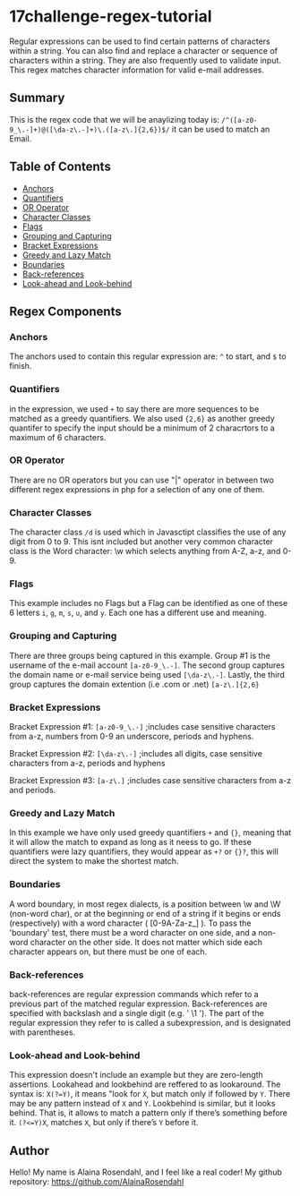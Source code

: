 # 17challenge-regex-tutorial

Regular expressions can be used to find certain patterns of characters within a string. You can also find and replace a character or sequence of characters within a string. They are also frequently used to validate input. This regex matches character information for valid e-mail addresses.

## Summary

This is the regex code that we will be anaylizing today is: `/^([a-z0-9_\.-]+)@([\da-z\.-]+)\.([a-z\.]{2,6})$/` it can be used to match an Email.

## Table of Contents

- [Anchors](#anchors)
- [Quantifiers](#quantifiers)
- [OR Operator](#or-operator)
- [Character Classes](#character-classes)
- [Flags](#flags)
- [Grouping and Capturing](#grouping-and-capturing)
- [Bracket Expressions](#bracket-expressions)
- [Greedy and Lazy Match](#greedy-and-lazy-match)
- [Boundaries](#boundaries)
- [Back-references](#back-references)
- [Look-ahead and Look-behind](#look-ahead-and-look-behind)

## Regex Components

### Anchors
The anchors used to contain this regular expression are: `^` to start, and `$` to finish.
### Quantifiers
in the expression, we used `+` to say there are more sequences to be matched as a greedy quantifiers. We also used `{2,6}` as another greedy quantifer to specify the input should be a minimum of 2 characrtors to a maximum of 6 characters.
### OR Operator
There are no OR operators but you can use "|" operator in between two different regex expressions in php for a selection of any one of them.
### Character Classes
The character class `/d` is used which in Javasctipt classifies the use of any digit from 0 to 9. This isnt included but another very common character class is the Word character: \w which selects anything from A-Z, a-z, and 0-9.
### Flags
This example includes no Flags but a Flag can be identified as one of these 6 letters `i`, `g`, `m`, `s`, `u`,  and `y`. Each one has a different use and meaning.
### Grouping and Capturing
There are three groups being captured in this example. Group #1 is the username of the e-mail account `[a-z0-9_\.-]`. The second group captures the domain name or e-mail service being used `[\da-z\.-]`. Lastly, the third group captures the domain extention (i.e .com or .net) `[a-z\.]{2,6}`
### Bracket Expressions
Bracket Expression #1: `[a-z0-9_\.-]`  ;includes case sensitive characters from a-z, numbers from 0-9 an underscore, periods and hyphens.

Bracket Expression #2: `[\da-z\.-]`    ;includes all digits, case sensitive characters from a-z, periods and hyphens

Bracket Expression #3: `[a-z\.]`       ;includes case sensitive characters from a-z and periods.
### Greedy and Lazy Match
In this example we have only used greedy quantifiers `+` and `{}`, meaning that it will allow the match to expand as long as it neess to go. If these quantifiers were lazy quantifiers, they would appear as `+?` or `{}?`, this will direct the system to make the shortest match.
### Boundaries
A word boundary, in most regex dialects, is a position between \w and \W (non-word char), or at the beginning or end of a string if it begins or ends (respectively) with a word character ( [0-9A-Za-z_] ). To pass the 'boundary' test, there must be a word character on one side, and a non-word character on the other side. It does not matter which side each character appears on, but there must be one of each.
### Back-references
back-references are regular expression commands which refer to a previous part of the matched regular expression. Back-references are specified with backslash and a single digit (e.g. ' \1 '). The part of the regular expression they refer to is called a subexpression, and is designated with parentheses.
### Look-ahead and Look-behind
This expression doesn't include an example but they are zero-length assertions. Lookahead and lookbehind are reffered to as lookaround. The syntax is: `X(?=Y)`, it means "look for `X`, but match only if followed by `Y`. There may be any pattern instead of `X` and `Y`. Lookbehind is similar, but it looks behind. That is, it allows to match a pattern only if there’s something before it. `(?<=Y)X`, matches `X`, but only if there’s `Y` before it.
## Author
Hello! My name is Alaina Rosendahl, and I feel like a real coder!
My github repository: https://github.com/AlainaRosendahl
